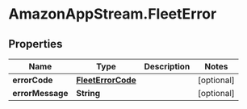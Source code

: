 # AmazonAppStream.FleetError

## Properties

Name | Type | Description | Notes
------------ | ------------- | ------------- | -------------
**errorCode** | [**FleetErrorCode**](FleetErrorCode.md) |  | [optional] 
**errorMessage** | **String** |  | [optional] 


